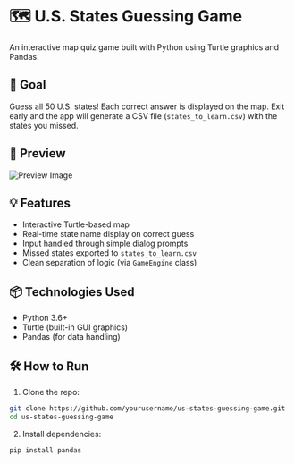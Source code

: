 # 🗺️ U.S. States Guessing Game

An interactive map quiz game built with Python using Turtle graphics and Pandas.

## 🎯 Goal

Guess all 50 U.S. states! Each correct answer is displayed on the map. Exit early and the app will generate a CSV file (`states_to_learn.csv`) with the states you missed.

## 📸 Preview

![Preview Image](./preview.png) <!-- Optional: Add a screenshot if you have one -->

## 💡 Features

- Interactive Turtle-based map
- Real-time state name display on correct guess
- Input handled through simple dialog prompts
- Missed states exported to `states_to_learn.csv`
- Clean separation of logic (via `GameEngine` class)

## 📦 Technologies Used

- Python 3.6+
- Turtle (built-in GUI graphics)
- Pandas (for data handling)

## 🛠️ How to Run

1. Clone the repo:
```bash
git clone https://github.com/yourusername/us-states-guessing-game.git
cd us-states-guessing-game
```

2. Install dependencies:
```
pip install pandas
```
